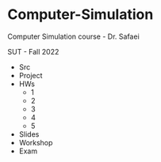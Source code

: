 # Computer-Simulation
Computer Simulation course - Dr. Safaei

SUT - Fall 2022

 - Src
 - Project
 - HWs
    - 1
    - 2
    - 3
    - 4
    - 5
- Slides
- Workshop
- Exam
